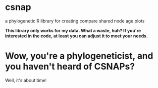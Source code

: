 # csnap
a phylogenetic R library for creating compare shared node age plots

**This library only works for my data. What a waste, huh? If you're interested in the code, at least you can adjust it to meet your needs.**

# Wow, you're a phylogeneticist, and you haven't heard of CSNAPs?
Well, it's about time!
